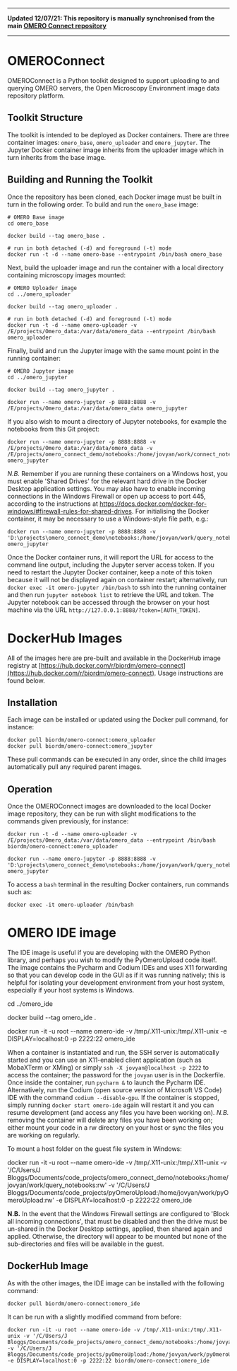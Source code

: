 ******************************************************************************
**Updated 12/07/21: This repository is manually synchronised from the main [OMERO 
Connect repository](https://github.com/SynthSys/OMEROConnect)**
******************************************************************************

# OMEROConnect

OMEROConnect is a Python toolkit designed to support uploading to and querying OMERO servers, the Open Microscopy Environment image data repository platform.

## Toolkit Structure
The toolkit is intended to be deployed as Docker containers. There are three container images: `omero_base`, `omero_uploader` and `omero_jupyter`. The Jupyter Docker container image inherits from the uploader image which in turn inherits from the base image.

## Building and Running the Toolkit
Once the repository has been cloned, each Docker image must be built in turn in the following order. To build and run the `omero_base` image:
```
# OMERO Base image
cd omero_base

docker build --tag omero_base .

# run in both detached (-d) and foreground (-t) mode
docker run -t -d --name omero-base --entrypoint /bin/bash omero_base
```
Next, build the uploader image and run the container with a local directory containing microscopy images mounted:
```
# OMERO Uploader image
cd ../omero_uploader

docker build --tag omero_uploader .

# run in both detached (-d) and foreground (-t) mode
docker run -t -d --name omero-uploader -v /E/projects/Omero_data:/var/data/omero_data --entrypoint /bin/bash omero_uploader
```
Finally, build and run the Jupyter image with the same mount point in the running container:
```
# OMERO Jupyter image
cd ../omero_jupyter

docker build --tag omero_jupyter .

docker run --name omero-jupyter -p 8888:8888 -v /E/projects/Omero_data:/var/data/omero_data omero_jupyter
```

If you also wish to mount a directory of Jupyter notebooks, for example the notebooks from this Git project:
```
docker run --name omero-jupyter -p 8888:8888 -v /E/projects/Omero_data:/var/data/omero_data -v /E/projects/omero_connect_demo/notebooks:/home/jovyan/work/connect_notebooks omero_jupyter
```
*N.B.* Remember if you are running these containers on a Windows host, you must enable 'Shared Drives' for the relevant hard drive in the Docker Desktop application settings. You may also have to enable incoming connections in the Windows Firewall or open up access to port 445, according to the instructions at https://docs.docker.com/docker-for-windows/#firewall-rules-for-shared-drives. For initialising the Docker container, it may be necessary to use a Windows-style file path, e.g.:
```
docker run --name omero-jupyter -p 8888:8888 -v 'D:\projects\omero_connect_demo\notebooks:/home/jovyan/work/query_notebooks:rw' omero_jupyter
```

Once the Docker container runs, it will report the URL for access to the command line output, including the Jupyter server access token. If you need to restart the Jupyter Docker container, keep a note of this token because it will not be displayed again on container restart; alternatively, run `docker exec -it omero-jupyter /bin/bash` to ssh into the running container and then run `jupyter notebook list` to retrieve the URL and token. The Jupyter notebook can be accessed through the browser on your host machine via the URL `http://127.0.0.1:8888/?token=[AUTH_TOKEN]`.

# DockerHub Images
All of the images here are pre-built and available in the DockerHub image registry at [https://hub.docker.com/r/biordm/omero-connect](https://hub.docker.com/r/biordm/omero-connect). Usage instructions are found below.

## Installation
Each image can be installed or updated using the Docker pull command, for instance:
```
docker pull biordm/omero-connect:omero_uploader
docker pull biordm/omero-connect:omero_jupyter
```
These pull commands can be executed in any order, since the child images automatically pull any required parent images.

## Operation
Once the OMEROConnect images are downloaded to the local Docker image repository, they can be run with slight modifications to the commands given previously, for instance:
```
docker run -t -d --name omero-uploader -v /E/projects/Omero_data:/var/data/omero_data --entrypoint /bin/bash biordm/omero-connect:omero_uploader
```
```
docker run --name omero-jupyter -p 8888:8888 -v 'D:\projects\omero_connect_demo\notebooks:/home/jovyan/work/query_notebooks:rw' omero_jupyter
```
To access a `bash` terminal in the resulting Docker containers, run commands such as:
```
docker exec -it omero-uploader /bin/bash
```

# OMERO IDE image
The IDE image is useful if you are developing with the OMERO Python library, and perhaps you wish to modify the PyOmeroUpload code itself. The image contains the Pycharm and Codium IDEs and uses X11 forwarding so that you can develop code in the GUI as if it was running natively; this is helpful for isolating your development environment from your host system, especially if your host systems is Windows.

cd ../omero_ide

docker build --tag omero_ide .

docker run -it -u root --name omero-ide -v /tmp/.X11-unix:/tmp/.X11-unix -e DISPLAY=localhost:0 -p 2222:22 omero_ide

When a container is instantiated and run, the SSH server is automatically started and you can use an X11-enabled client application (such as MobaXTerm or XMing) or simply `ssh -X jovyan@localhost -p 2222` to access the container; the password for the `jovyan` user is in the Dockerfile. Once inside the container, run `pycharm &` to launch the Pycharm IDE. Alternatively, run the Codium (open source version of Microsoft VS Code) IDE with the command `codium --disable-gpu`. If the container is stopped, simply running `docker start omero-ide` again will restart it and you can resume development (and access any files you have been working on). *N.B.* removing the container will delete any files you have been working on; either mount your code in a rw directory on your host or sync the files you are working on regularly.

To mount a host folder on the guest file system in Windows:

docker run -it -u root --name omero-ide -v /tmp/.X11-unix:/tmp/.X11-unix -v '/C/Users/J Bloggs/Documents/code_projects/omero_connect_demo/notebooks:/home/jovyan/work/query_notebooks:rw' -v '/C/Users/J Bloggs/Documents/code_projects/pyOmeroUpload:/home/jovyan/work/pyOmeroUpload:rw' -e DISPLAY=localhost:0 -p 2222:22 omero_ide

**N.B.** In the event that the Windows Firewall settings are configured to 'Block all incoming connections', that must be disabled and then the drive must be un-shared in the Docker Desktop settings, applied, then shared again and applied. Otherwise, the directory will appear to be mounted but none of the sub-directories and files will be available in the guest.

## DockerHub Image
As with the other images, the IDE image can be installed with the following command:
```
docker pull biordm/omero-connect:omero_ide
```
It can be run with a slightly modified command from before:
```
docker run -it -u root --name omero-ide -v /tmp/.X11-unix:/tmp/.X11-unix -v '/C/Users/J Bloggs/Documents/code_projects/omero_connect_demo/notebooks:/home/jovyan/work/query_notebooks:rw' -v '/C/Users/J Bloggs/Documents/code_projects/pyOmeroUpload:/home/jovyan/work/pyOmeroUpload:rw' -e DISPLAY=localhost:0 -p 2222:22 biordm/omero-connect:omero_ide
```

